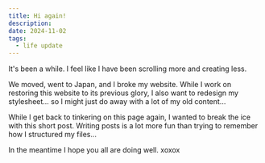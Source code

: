 ```yaml
---
title: Hi again!
description: 
date: 2024-11-02
tags:
  - life update
---
```


It's been a while. I feel like I have been scrolling more and creating less.

We moved, went to Japan, and I broke my website. While I work on restoring this website to its previous glory, I also want to redesign my stylesheet... so I might just do away with a lot of my old content...

While I get back to tinkering on this page again, I wanted to break the ice with this short post. Writing posts is a lot more fun than trying to remember how I structured my files...

In the meantime I hope you all are doing well. xoxox